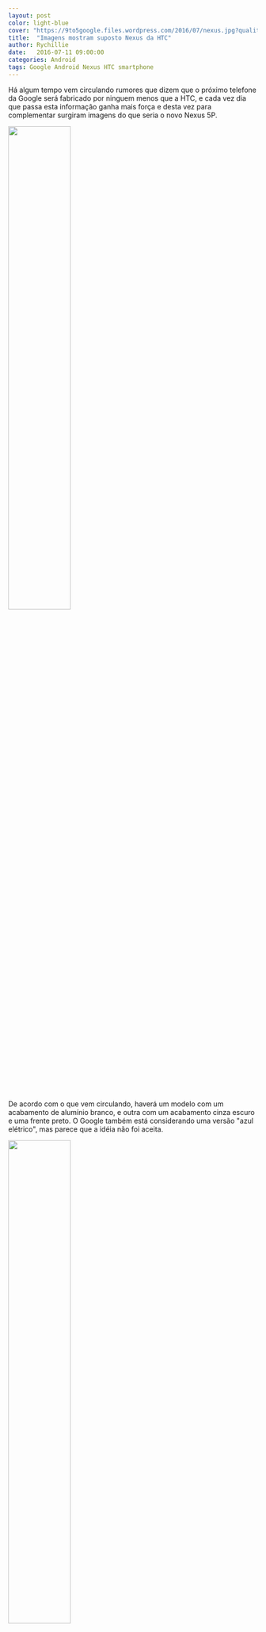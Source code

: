```yaml
---
layout: post
color: light-blue
cover: "https://9to5google.files.wordpress.com/2016/07/nexus.jpg?quality=82&strip=all&w=1000&strip=all&w=1500&h=0"
title:  "Imagens mostram suposto Nexus da HTC"
author: Rychillie
date:   2016-07-11 09:00:00
categories: Android
tags: Google Android Nexus HTC smartphone
---
```

Há algum tempo vem circulando rumores que dizem que o próximo telefone da Google será fabricado por ninguem menos que a HTC, e cada vez dia que passa esta informação ganha mais força e desta vez para complementar surgiram imagens do que seria o novo Nexus 5P.

<img src="https://9to5google.files.wordpress.com/2016/07/pm9lch1.jpg?quality=82&strip=all&w=663&h=535&crop=1" align="middle" width="50%">

De acordo com o que vem circulando, haverá um modelo com um acabamento de alumínio branco, e outra com um acabamento cinza escuro e uma frente preto. O Google também está considerando uma versão "azul elétrico", mas parece que a idéia não foi aceita.

<img src="https://9to5google.files.wordpress.com/2016/07/9wcdsqs.jpg?quality=82&strip=all&w=996&h=804&crop=1" align="middle" width="50%">

Especificações são muito semelhantes entre os dois dispositivos, rumores mostram que o dispositivo contara com o mais recente processador Qualcomm, 4 GB de RAM e 32 ou 128 GB de armazenamento. Haverá câmeras de 12MP traseiros, frontal de 8MP, bem como alto-falantes na parte de traz e portas USB-C em ambos os modelos. O Sailfish menor contará com uma tela 1080p de 5 polegadas e uma bateria de 2770 mAh, enquanto o Marlin tem um 5,5 polegadas 2560 × 1440 display AMOLED e uma bateria 3,450mAH.

Fontes: <a href="http://9to5google.com/2016/07/08/these-2016-nexus-renders-give-the-phones-some-color-but-they-sadly-arent-realistic-gallery/">9to5Google</a>

<script async src="//pagead2.googlesyndication.com/pagead/js/adsbygoogle.js"></script>
<!-- Final_texto_okgnow -->
<ins class="adsbygoogle"
     style="display:block"
     data-ad-client="ca-pub-7837358846130941"
     data-ad-slot="9265933715"
     data-ad-format="auto"></ins>
<script>
(adsbygoogle = window.adsbygoogle || []).push({});
</script>
